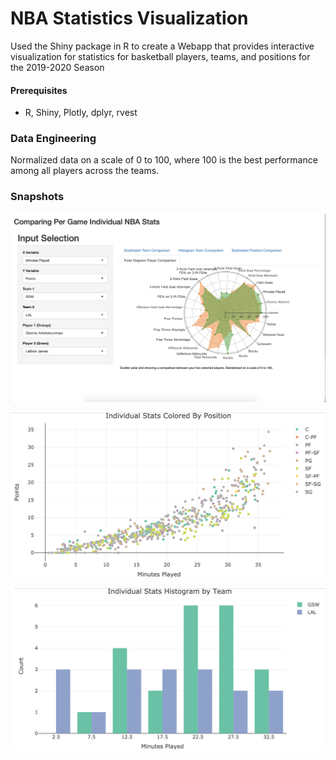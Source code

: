 # NBA Statistics Visualization
Used the Shiny package in R to create a Webapp that provides interactive visualization for statistics
for basketball players, teams, and positions for the 2019-2020 Season

#### Prerequisites
- R, Shiny, Plotly, dplyr, rvest

### Data Engineering
Normalized data on a scale of 0 to 100, where 100 is the best performance among all players across the teams.

### Snapshots
![polar](https://github.com/jordanchow1/nba_visualization/blob/master/polar_diagram.png)

![scatterplot](https://github.com/jordanchow1/nba_visualization/blob/master/scatter_plot.png)

![histogram](https://github.com/jordanchow1/nba_visualization/blob/master/histogram.png)
